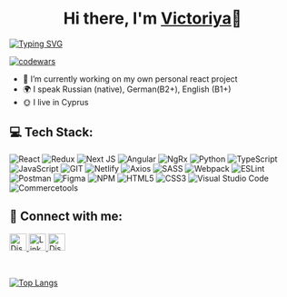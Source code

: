 <h1 align="center">Hi there, I'm <a href="https://Vikki100621.github.io/rsschool-cv/" target="_blank">Victoriya</a>👋</h1>

[![Typing SVG](https://readme-typing-svg.herokuapp.com?color=%2336BCF7&lines=Front-End+Developer)](https://git.io/typing-svg)

[![codewars](https://www.codewars.com/users/vikkiBlume/badges/small)](https://www.codewars.com/users/vikkiBlume) 

- 🔭 I’m currently working on  my own personal react project 
- 🌍 I speak Russian (native), German(B2+), English (B1+)
- 🌞 I live in Cyprus


## 💻 Tech Stack:
![React](https://img.shields.io/badge/react-%2320232a.svg?style=for-the-badge&logo=react&logoColor=%2361DAFB)
![Redux](https://img.shields.io/badge/redux-%23593d88.svg?style=for-the-badge&logo=redux&logoColor=white)
![Next JS](https://img.shields.io/badge/Next-black?style=for-the-badge&logo=next.js&logoColor=white)
![Angular](https://img.shields.io/badge/angular-%23DD0031.svg?style=for-the-badge&logo=angular&logoColor=white)
![NgRx](https://img.shields.io/badge/ngrx-%23ff4081.svg?style=for-the-badge&logo=ngrx&logoColor=white)
![Python](https://img.shields.io/badge/python-%2314354C.svg?style=for-the-badge&logo=python&logoColor=white)
![TypeScript](https://img.shields.io/badge/typescript-%23007ACC.svg?style=for-the-badge&logo=typescript&logoColor=white) ![JavaScript](https://img.shields.io/badge/javascript-%23323330.svg?style=for-the-badge&logo=javascript&logoColor=%23F7DF1E&color=black) ![GIT](https://img.shields.io/badge/git-%23430098.svg?style=for-the-badge&logo=git&logoColor=white) ![Netlify](https://img.shields.io/badge/netlify-%23000000.svg?style=for-the-badge&logo=netlify&logoColor=#00C7B7) ![Axios](https://img.shields.io/badge/axios-%23039BE5.svg?style=for-the-badge&logo=axios) ![SASS](https://img.shields.io/badge/SASS-hotpink.svg?style=for-the-badge&logo=SASS&logoColor=white) ![Webpack](https://img.shields.io/badge/webpack-%238DD6F9.svg?style=for-the-badge&logo=webpack&logoColor=black)  ![ESLint](https://img.shields.io/badge/ESLint-4B3263?style=for-the-badge&logo=eslint&logoColor=white) ![Postman](https://img.shields.io/badge/Postman-FF6C37?style=for-the-badge&logo=postman&logoColor=white) 	![Figma](https://img.shields.io/badge/figma-%23F24E1E.svg?style=for-the-badge&logo=figma&logoColor=white) ![NPM](https://img.shields.io/badge/NPM-%23000000.svg?style=for-the-badge&logo=npm&logoColor=white) ![HTML5](https://img.shields.io/badge/html5-%23E34F26.svg?style=for-the-badge&logo=html5&logoColor=white) ![CSS3](https://img.shields.io/badge/css3-%231572B6.svg?style=for-the-badge&logo=css3&logoColor=white) ![Visual Studio Code](https://img.shields.io/badge/Visual%20Studio%20Code-0078d7.svg?style=for-the-badge&logo=visual-studio-code&logoColor=white) ![Commercetools](https://img.shields.io/badge/commercetools-%FFA500?style=for-the-badge&logo=tool&logoColor=white) 
## 💬 Connect with me:
<p>
  <a href="https://t.me/Vikki100621" target="_blank">
    <img alt="Discord" src="https://img.shields.io/badge/Telegram-%25230077B5.svg?logo=telegram&labelColor=blue&color=blue" height="30"/>
  </a>
    <a href="https://www.linkedin.com/in/viktoriya-kryuchkova-a8b832253/" target="_blank">
    <img alt="LinkedIn" title="Follow me on LinkedIn" src="https://img.shields.io/badge/LinkedIn-%230077B5.svg?logo=linkedin&logoColor=white" height="30"/>
  </a>
    <a href="mailto:kruckovaviktoria421@gmail.com@gmail.com" target="_blank">
    <img alt="Discord" src="https://img.shields.io/badge/gmail-%25230077B5.svg?logo=gmail&labelColor=blue&color=white&labelColor" height="30"/>
  </a>
</p><br>
</p>

[![Top Langs](https://github-readme-stats.vercel.app/api/top-langs/?username=vikki100621)](https://github.com/vikki100621/github-readme-stats)


